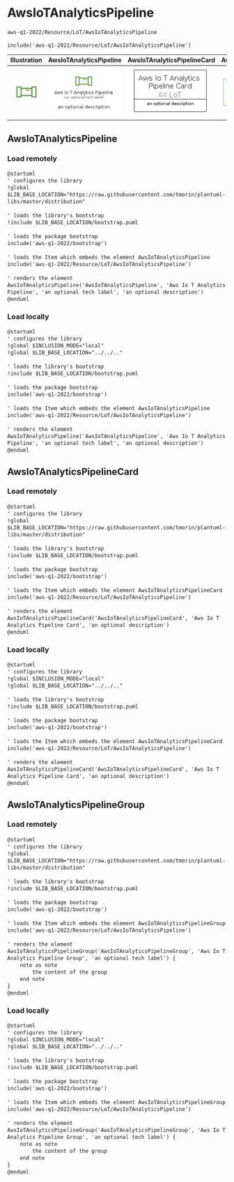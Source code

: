 # AwsIoTAnalyticsPipeline


```text
aws-q1-2022/Resource/LoT/AwsIoTAnalyticsPipeline
```

```text
include('aws-q1-2022/Resource/LoT/AwsIoTAnalyticsPipeline')
```



| Illustration | AwsIoTAnalyticsPipeline | AwsIoTAnalyticsPipelineCard | AwsIoTAnalyticsPipelineGroup |
| :---: | :---: | :---: | :---: |
| ![illustration for Illustration](../../../aws-q1-2022/Resource/LoT/AwsIoTAnalyticsPipeline.png) | ![illustration for AwsIoTAnalyticsPipeline](../../../aws-q1-2022/Resource/LoT/AwsIoTAnalyticsPipeline.Local.png) | ![illustration for AwsIoTAnalyticsPipelineCard](../../../aws-q1-2022/Resource/LoT/AwsIoTAnalyticsPipelineCard.Local.png) | ![illustration for AwsIoTAnalyticsPipelineGroup](../../../aws-q1-2022/Resource/LoT/AwsIoTAnalyticsPipelineGroup.Local.png) |




## AwsIoTAnalyticsPipeline

### Load remotely
```plantuml
@startuml
' configures the library
!global $LIB_BASE_LOCATION="https://raw.githubusercontent.com/tmorin/plantuml-libs/master/distribution"

' loads the library's bootstrap
!include $LIB_BASE_LOCATION/bootstrap.puml

' loads the package bootstrap
include('aws-q1-2022/bootstrap')

' loads the Item which embeds the element AwsIoTAnalyticsPipeline
include('aws-q1-2022/Resource/LoT/AwsIoTAnalyticsPipeline')

' renders the element
AwsIoTAnalyticsPipeline('AwsIoTAnalyticsPipeline', 'Aws Io T Analytics Pipeline', 'an optional tech label', 'an optional description')
@enduml
```

### Load locally
```plantuml
@startuml
' configures the library
!global $INCLUSION_MODE="local"
!global $LIB_BASE_LOCATION="../../.."

' loads the library's bootstrap
!include $LIB_BASE_LOCATION/bootstrap.puml

' loads the package bootstrap
include('aws-q1-2022/bootstrap')

' loads the Item which embeds the element AwsIoTAnalyticsPipeline
include('aws-q1-2022/Resource/LoT/AwsIoTAnalyticsPipeline')

' renders the element
AwsIoTAnalyticsPipeline('AwsIoTAnalyticsPipeline', 'Aws Io T Analytics Pipeline', 'an optional tech label', 'an optional description')
@enduml
```

## AwsIoTAnalyticsPipelineCard

### Load remotely
```plantuml
@startuml
' configures the library
!global $LIB_BASE_LOCATION="https://raw.githubusercontent.com/tmorin/plantuml-libs/master/distribution"

' loads the library's bootstrap
!include $LIB_BASE_LOCATION/bootstrap.puml

' loads the package bootstrap
include('aws-q1-2022/bootstrap')

' loads the Item which embeds the element AwsIoTAnalyticsPipelineCard
include('aws-q1-2022/Resource/LoT/AwsIoTAnalyticsPipeline')

' renders the element
AwsIoTAnalyticsPipelineCard('AwsIoTAnalyticsPipelineCard', 'Aws Io T Analytics Pipeline Card', 'an optional description')
@enduml
```

### Load locally
```plantuml
@startuml
' configures the library
!global $INCLUSION_MODE="local"
!global $LIB_BASE_LOCATION="../../.."

' loads the library's bootstrap
!include $LIB_BASE_LOCATION/bootstrap.puml

' loads the package bootstrap
include('aws-q1-2022/bootstrap')

' loads the Item which embeds the element AwsIoTAnalyticsPipelineCard
include('aws-q1-2022/Resource/LoT/AwsIoTAnalyticsPipeline')

' renders the element
AwsIoTAnalyticsPipelineCard('AwsIoTAnalyticsPipelineCard', 'Aws Io T Analytics Pipeline Card', 'an optional description')
@enduml
```

## AwsIoTAnalyticsPipelineGroup

### Load remotely
```plantuml
@startuml
' configures the library
!global $LIB_BASE_LOCATION="https://raw.githubusercontent.com/tmorin/plantuml-libs/master/distribution"

' loads the library's bootstrap
!include $LIB_BASE_LOCATION/bootstrap.puml

' loads the package bootstrap
include('aws-q1-2022/bootstrap')

' loads the Item which embeds the element AwsIoTAnalyticsPipelineGroup
include('aws-q1-2022/Resource/LoT/AwsIoTAnalyticsPipeline')

' renders the element
AwsIoTAnalyticsPipelineGroup('AwsIoTAnalyticsPipelineGroup', 'Aws Io T Analytics Pipeline Group', 'an optional tech label') {
    note as note
        the content of the group
    end note
}
@enduml
```

### Load locally
```plantuml
@startuml
' configures the library
!global $INCLUSION_MODE="local"
!global $LIB_BASE_LOCATION="../../.."

' loads the library's bootstrap
!include $LIB_BASE_LOCATION/bootstrap.puml

' loads the package bootstrap
include('aws-q1-2022/bootstrap')

' loads the Item which embeds the element AwsIoTAnalyticsPipelineGroup
include('aws-q1-2022/Resource/LoT/AwsIoTAnalyticsPipeline')

' renders the element
AwsIoTAnalyticsPipelineGroup('AwsIoTAnalyticsPipelineGroup', 'Aws Io T Analytics Pipeline Group', 'an optional tech label') {
    note as note
        the content of the group
    end note
}
@enduml
```


